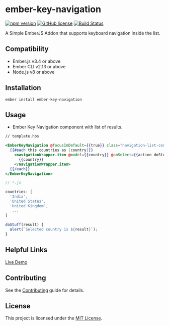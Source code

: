 # ember-key-navigation

[![npm version](https://badge.fury.io/js/ember-key-navigation.svg)](https://www.npmjs.com/package/ember-key-navigation)
[![GitHub license](https://img.shields.io/github/license/kishoreyuvan/ember-key-navigation.svg)](https://github.com/kishoreyuvan/ember-key-navigation/blob/master/LICENSE.md)
[![Build Status](https://travis-ci.com/kishoreyuvan/ember-key-navigation.svg?branch=master)](https://travis-ci.com/kishoreyuvan/ember-key-navigation)

A Simple EmberJS Addon that supports keyboard navigation inside the list.

Compatibility
------------------------------------------------------------------------------

* Ember.js v3.4 or above
* Ember CLI v2.13 or above
* Node.js v8 or above


Installation
------------------------------------------------------------------------------

```
ember install ember-key-navigation
```


Usage
------------------------------------------------------------------------------

* Ember Key Navigation component with list of results.

``` handlebars
// template.hbs

<EmberKeyNavigation @focusInDefault={{true}} class="navigation-list-container" @model={{this.countries}} as |navigationWrapper|>
  {{#each this.countries as |country|}}
    <navigationWrapper.item @model={{country}} @onSelect={{action doStuff}}>
      {{country}}
    </navigationWrapper.item>
  {{/each}}    
</EmberKeyNavigation>

```

``` js
// *.js

countries: [
  'India', 
  'United States', 
  'United Kingdom',
   ...
]
  
doStuff(result) {
  alert(`Selected country is ${result}`);
}

```

Helpful Links
------------------------------------------------------------------------------
[Live Demo](https://kishoreyuvan.github.io/ember-key-navigation)


Contributing
------------------------------------------------------------------------------

See the [Contributing](CONTRIBUTING.md) guide for details.


License
------------------------------------------------------------------------------

This project is licensed under the [MIT License](LICENSE.md).
